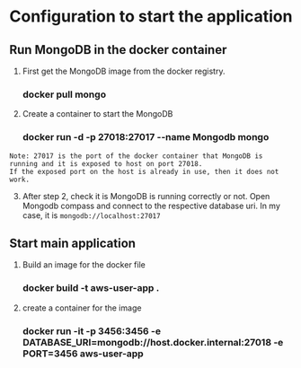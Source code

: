 # Configuration to start the application
## Run MongoDB in the docker container
  1. First get the MongoDB image from the docker registry.
      ### docker pull mongo

  2. Create a container to start the MongoDB
      ### docker run -d -p 27018:27017 --name Mongodb mongo
    Note: 27017 is the port of the docker container that MongoDB is running and it is exposed to host on port 27018.
    If the exposed port on the host is already in use, then it does not work.

  3. After step 2, check it is MongoDB is running correctly or not. Open Mongodb compass and connect to the 
     respective database uri. In my case, it is `mongodb://localhost:27017`

## Start main application
  1. Build an image for the docker file
     ### docker build -t aws-user-app .

  2. create a container for the image
     ### docker run -it -p 3456:3456 -e DATABASE_URI=mongodb://host.docker.internal:27018 -e PORT=3456 aws-user-app
